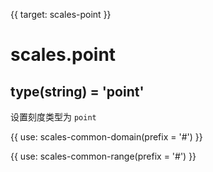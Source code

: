 {{ target: scales-point }}

# scales.point

## type(string) = 'point'

设置刻度类型为 `point`

{{ use: scales-common-domain(prefix = '#') }}

{{ use: scales-common-range(prefix = '#') }}
